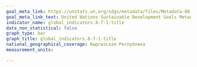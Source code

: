 ```yaml
---
goal_meta_link: https://unstats.un.org/sdgs/metadata/files/Metadata-08-07-01.pdf
goal_meta_link_text: United Nations Sustainable Development Goals Metadata (pdf 525kB)
indicator_name: global_indicators.8-7-1-title
data_non_statistical: false
graph_type: bar
graph_title: global_indicators.8-7-1-title
national_geographical_coverage: Кыргызская Республика
measurement_units: 

---
```

